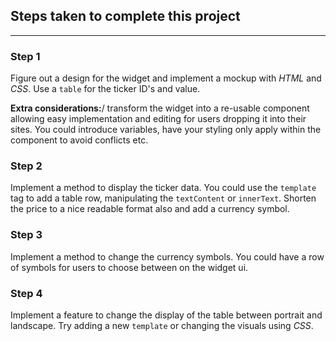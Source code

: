 ## Steps taken to complete this project
***

### Step 1
Figure out a design for the widget and implement a mockup with *HTML* and *CSS*. Use a `table` for the ticker ID's and value.

**Extra considerations:**/
transform the widget into a re-usable component allowing easy implementation and editing for users dropping it into their sites. You could introduce variables, have your styling only apply within the component to avoid conflicts etc.

### Step 2
Implement a method to display the ticker data. You could use the `template` tag to add a table row, manipulating the `textContent` or `innerText`. Shorten the price to a nice readable format also and add a currency symbol.

### Step 3
Implement a method to change the currency symbols. You could have a row of symbols for users to choose between on the widget ui.

### Step 4
Implement a feature to change the display of the table between portrait and landscape. Try adding a new `template` or changing the visuals using *CSS*.